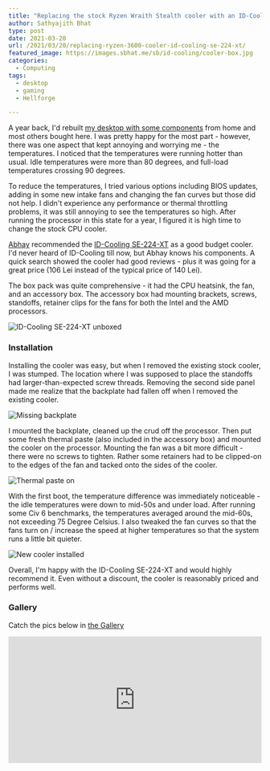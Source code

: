 ```yaml
---
title: "Replacing the stock Ryzen Wraith Stealth cooler with an ID-Cooling SE-224-XT"
author: Sathyajith Bhat
type: post
date: 2021-03-20
url: /2021/03/20/replacing-ryzen-3600-cooler-id-cooling-se-224-xt/
featured_image: https://images.sbhat.me/sb/id-cooling/cooler-box.jpg
categories: 
  - Computing
tags:
  - desktop
  - gaming
  - Hellforge

---
```


A year back, I'd rebuilt [my desktop with some components](https://sathyabh.at/2020/01/19/hellforge-remastered-home-desktop/) from home and most others bought here. I was pretty happy for the most part - however, there was one aspect that kept annoying and worrying me - the temperatures. I noticed that the temperatures were running hotter than usual. Idle temperatures were more than 80 degrees, and full-load temperatures crossing 90 degrees. 

To reduce the temperatures, I tried various options including BIOS updates, adding in some new intake fans and changing the fan curves but those did not help. I didn't experience any performance or thermal throttling problems, it was still annoying to see the temperatures so high. After running the processor in this state for a year, I figured it is high time to change the stock CPU cooler. 

[Abhay](https://twitter.com/ALPHA_Ronin) recommended the [ID-Cooling SE-224-XT](http://www.idcooling.com/Product/detail/id/187/name/SE-224-XT%20Basic) as a good budget cooler. I'd never heard of ID-Cooling till now, but Abhay knows his components. A quick search showed the cooler had good reviews - plus it was going for a great price (106 Lei instead of the typical price of 140 Lei).

The box pack was quite comprehensive - it had the CPU heatsink, the fan, and an accessory box. The accessory box had mounting brackets, screws, standoffs, retainer clips for the fans for both the Intel and the AMD processors.

![ID-Cooling SE-224-XT unboxed](https://images.sbhat.me/sb/id-cooling/unboxed.jpg)

### Installation

Installing the cooler was easy, but when I removed the existing stock cooler, I was stumped. The location where I was supposed to place the standoffs had larger-than-expected screw threads. Removing the second side panel made me realize that the backplate had fallen off when I removed the existing cooler. 

![Missing backplate](https://images.sbhat.me/sb/id-cooling/missing-backplate.jpg)

I mounted the backplate, cleaned up the crud off the processor. Then put some fresh thermal paste (also included in the accessory box) and mounted the cooler on the processor. Mounting the fan was a bit more difficult - there were no screws to tighten. Rather some retainers had to be clipped-on to the edges of the fan and tacked onto the sides of the cooler. 

![Thermal paste on](https://images.sbhat.me/sb/id-cooling/thermal-paste-on.jpg)

With the first boot, the temperature difference was immediately noticeable - the idle temperatures were down to mid-50s and under load. After running some Civ 6 benchmarks, the temperatures averaged around the mid-60s, not exceeding 75 Degree Celsius. I also tweaked the fan curves so that the fans turn on / increase the speed at higher temperatures so that the system runs a little bit quieter. 

![New cooler installed](https://images.sbhat.me/sb/id-cooling/new-cooler-installed.jpg)

Overall, I'm happy with the ID-Cooling SE-224-XT and would highly recommend it. Even without a discount, the cooler is reasonably priced and performs well.

### Gallery

Catch the pics below in [the Gallery](https://adobe.ly/3s4cfgU)

<div class='lr_embed' style='position: relative; padding-bottom: 50%; height: 0; overflow: hidden;'><iframe id='iframe' src='https://lightroom.adobe.com/embed/shares/bee9ff4bbc4f4e4e8802c768fa3a6ee0/slideshow?background_color=%232D2D2D&color=%23999999' frameborder='0'style='width:100%; height:100%; position: absolute; top:0; left:0;' ></iframe></div>